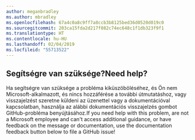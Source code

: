 ```yaml
---
author: meganbradley
ms.author: mbradley
ms.openlocfilehash: 67a4c0a8c9ff7a8ccb3b8125bed36d0520d019c0
ms.sourcegitcommit: 203ca15fda2d217f082c74ec648c1f1db323f9f1
ms.translationtype: HT
ms.contentlocale: hu-HU
ms.lasthandoff: 02/04/2019
ms.locfileid: "55713522"
---
```

## <a name="need-help"></a><span data-ttu-id="15fa4-101">Segítségre van szüksége?</span><span class="sxs-lookup"><span data-stu-id="15fa4-101">Need help?</span></span>

<span data-ttu-id="15fa4-102">Ha segítségre van szüksége a probléma kiküszöböléséhez, és Ön nem Microsoft-alkalmazott, és nincs hozzáférése a további útmutatáshoz, vagy visszajelzést szeretne küldeni az üzenettel vagy a dokumentációval kapcsolatban, használja az alábbi dokumentációs visszajelzés gombot GitHub-probléma benyújtásához.</span><span class="sxs-lookup"><span data-stu-id="15fa4-102">If you need help with this problem, are not a Microsoft employee and can't access additional guidance, or have feedback on the message or documentation, use the documentation feedback button below to file a GitHub issue!</span></span>